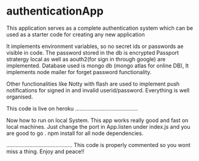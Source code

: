 # authenticationApp

This application serves as a complete authentication system which can be used as a starter code for creating any new
application

It implements environment variables, so no secret ids or passwords ae visible in code.
The password stored in the db is encrypted
Passport stratergy local as well as aouth2(for sign in through google) are implemented.
Database used is mongo db (mongo atlas for online DB),
It implements node mailer for forget password functionality.

Other functionalities like Notty with flash are used to implement push notifications for signed in and invalid userid/password.
Everything is well organised.

This code is live on heroku
.........................................

Now how to run on local System.
This app works really good and fast on local machines.
Just change the port in App.listen under index.js and you are good to go .
npm install for all node dependencies.

...........................................
This code is properly commented so you wont miss a thing.
Enjoy and peace!!

